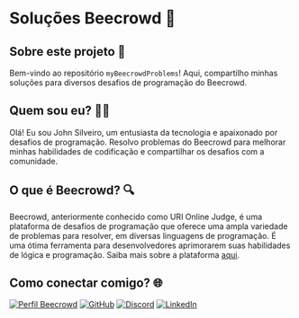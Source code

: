 # Soluções Beecrowd 🚀

## Sobre este projeto 📝

Bem-vindo ao repositório `myBeecrowdProblems`! Aqui, compartilho minhas soluções para diversos desafios de programação do Beecrowd.

## Quem sou eu? 👨‍💻

Olá! Eu sou John Silveiro, um entusiasta da tecnologia e apaixonado por desafios de programação. Resolvo problemas do Beecrowd para melhorar minhas habilidades de codificação e compartilhar os desafios com a comunidade.

## O que é Beecrowd? 🔍

Beecrowd, anteriormente conhecido como URI Online Judge, é uma plataforma de desafios de programação que oferece uma ampla variedade de problemas para resolver, em diversas linguagens de programação. É uma ótima ferramenta para desenvolvedores aprimorarem suas habilidades de lógica e programação. Saiba mais sobre a plataforma [aqui](https://judge.beecrowd.com/).

## Como conectar comigo? 🌐

[![Perfil Beecrowd](https://img.shields.io/badge/-Meu%20Perfil%20na%20Beecrowd-30A3DC?style=for-the-badge)](https://judge.beecrowd.com/pt/profile/1005815)
[![GitHub](https://img.shields.io/badge/GitHub-100000?style=for-the-badge&logo=github&logoColor=white)](https://github.com/johnsilverio)
[![Discord](https://img.shields.io/badge/Discord-7289DA?style=for-the-badge&logo=discord&logoColor=white)](https://discord.com/channels/@johndenv/)
[![LinkedIn](https://img.shields.io/badge/LinkedIn-0077B5?style=for-the-badge&logo=linkedin&logoColor=white)](https://www.linkedin.com/in/johnsilverio676/)

